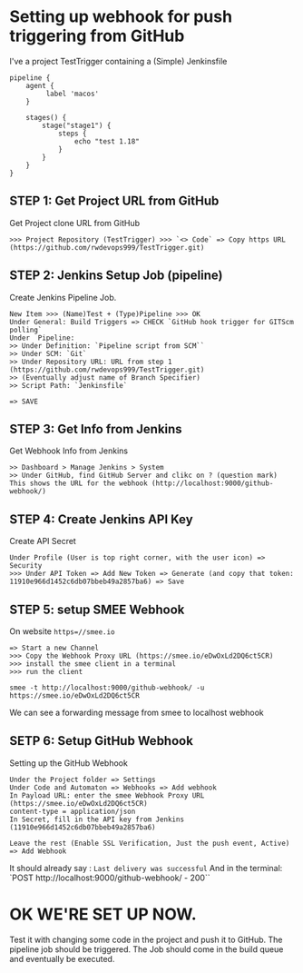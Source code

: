 # Setting up webhook for push triggering from GitHub

I've a project TestTrigger containing a (Simple) Jenkinsfile

```Jenksfile
pipeline {
    agent {
         label 'macos'
    }

	stages() {
	    stage("stage1") {
	        steps {
	            echo "test 1.18"
	        }
	    }
	}
}
```

## STEP 1: Get Project URL from GitHub

Get Project clone URL from GitHub

```github
>>> Project Repository (TestTrigger) >>> `<> Code` => Copy https URL (https://github.com/rwdevops999/TestTrigger.git)
```

## STEP 2: Jenkins Setup Job (pipeline)

Create Jenkins Pipeline Job.

```Jenkins
New Item >>> (Name)Test + (Type)Pipeline >>> OK
Under General: Build Triggers => CHECK `GitHub hook trigger for GITScm polling`
Under  Pipeline:
>> Under Definition: `Pipeline script from SCM``
>> Under SCM: `Git`
>> Under Repository URL: URL from step 1 (https://github.com/rwdevops999/TestTrigger.git)
>> (Eventually adjust name of Branch Specifier)
>> Script Path: `Jenkinsfile`

=> SAVE
```

## STEP 3: Get Info from Jenkins

Get Webhook Info from Jenkins

```Jenkins
>> Dashboard > Manage Jenkins > System
>> Under GitHub, find GitHub Server and clikc on ? (question mark)
This shows the URL for the webhook (http://localhost:9000/github-webhook/)
```

## STEP 4: Create Jenkins API Key

Create API Secret

```Jenkins
Under Profile (User is top right corner, with the user icon) => Security
>>> Under API Token => Add New Token => Generate (and copy that token: 11910e966d1452c6db07bbeb49a2857ba6) => Save

```

## STEP 5: setup SMEE Webhook

On website `https=//smee.io`

```Smee
=> Start a new Channel
>>> Copy the Webhook Proxy URL (https://smee.io/eDwOxLd2DQ6ct5CR)
>>> install the smee client in a terminal
>>> run the client

smee -t http://localhost:9000/github-webhook/ -u https://smee.io/eDwOxLd2DQ6ct5CR
```

We can see a forwarding message from smee to localhost webhook

## SETP 6: Setup GitHub Webhook

Setting up the GitHub Webhook

```Github
Under the Project folder => Settings
Under Code and Automaton => Webhooks => Add webhook
In Payload URL: enter the smee Webhook Proxy URL (https://smee.io/eDwOxLd2DQ6ct5CR)
content-type = application/json
In Secret, fill in the API key from Jenkins (11910e966d1452c6db07bbeb49a2857ba6)

Leave the rest (Enable SSL Verification, Just the push event, Active) => Add Webhook
```

It should already say : `Last delivery was successful`
And in the terminal: `POST http://localhost:9000/github-webhook/ - 200``

# OK WE'RE SET UP NOW.

Test it with changing some code in the project and push it to GitHub. The pipeline job should be triggered.
The Job should come in the build queue and eventually be executed.
